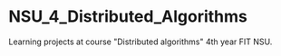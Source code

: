 # NSU_4_Distributed_Algorithms
Learning projects at course "Distributed algorithms" 4th year FIT NSU.
